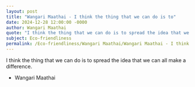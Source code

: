 ```yaml
---
layout: post
title: "Wangari Maathai - I think the thing that we can do is to"
date: 2024-12-28 12:00:00 -0000
author: Wangari Maathai
quote: "I think the thing that we can do is to spread the idea that we can all make a difference."
subject: Eco-friendliness
permalink: /Eco-friendliness/Wangari Maathai/Wangari Maathai - I think the thing that we can do is to
---
```


I think the thing that we can do is to spread the idea that we can all make a difference.

- Wangari Maathai
